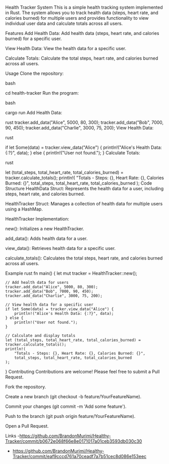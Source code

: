Health Tracker System
This is a simple health tracking system implemented in Rust. The system allows you to track health data (steps, heart rate, and calories burned) for multiple users and provides functionality to view individual user data and calculate totals across all users.

Features
Add Health Data: Add health data (steps, heart rate, and calories burned) for a specific user.

View Health Data: View the health data for a specific user.

Calculate Totals: Calculate the total steps, heart rate, and calories burned across all users.

Usage
Clone the repository:

bash

cd health-tracker
Run the program:

bash

cargo run
Add Health Data:

rust
tracker.add_data("Alice", 5000, 80, 300);
tracker.add_data("Bob", 7000, 90, 450);
tracker.add_data("Charlie", 3000, 75, 200);
View Health Data:

rust

if let Some(data) = tracker.view_data("Alice") {
    println!("Alice's Health Data: {:?}", data);
} else {
    println!("User not found.");
}
Calculate Totals:

rust

let (total_steps, total_heart_rate, total_calories_burned) = tracker.calculate_totals();
println!(
    "Totals - Steps: {}, Heart Rate: {}, Calories Burned: {}",
    total_steps, total_heart_rate, total_calories_burned
);
Code Structure
HealthData Struct: Represents the health data for a user, including steps, heart rate, and calories burned.

HealthTracker Struct: Manages a collection of health data for multiple users using a HashMap.

HealthTracker Implementation:

new(): Initializes a new HealthTracker.

add_data(): Adds health data for a user.

view_data(): Retrieves health data for a specific user.

calculate_totals(): Calculates the total steps, heart rate, and calories burned across all users.

Example
rust
fn main() {
    let mut tracker = HealthTracker::new();

    // Add health data for users
    tracker.add_data("Alice", 5000, 80, 300);
    tracker.add_data("Bob", 7000, 90, 450);
    tracker.add_data("Charlie", 3000, 75, 200);

    // View health data for a specific user
    if let Some(data) = tracker.view_data("Alice") {
        println!("Alice's Health Data: {:?}", data);
    } else {
        println!("User not found.");
    }

    // Calculate and display totals
    let (total_steps, total_heart_rate, total_calories_burned) = tracker.calculate_totals();
    println!(
        "Totals - Steps: {}, Heart Rate: {}, Calories Burned: {}",
        total_steps, total_heart_rate, total_calories_burned
    );
}
Contributing
Contributions are welcome! Please feel free to submit a Pull Request.

Fork the repository.

Create a new branch (git checkout -b feature/YourFeatureName).

Commit your changes (git commit -m 'Add some feature').

Push to the branch (git push origin feature/YourFeatureName).

Open a Pull Request.



Links
-https://github.com/BrandonMurimi/Healthy-Tracker/commit/b0672e068f66e8e0171017a01ceb3593db030c30
- https://github.com/BrandonMurimi/Healthy-Tracker/commit/eaf9cccd761a70ceadf7a7b51cec8d086e153eec
